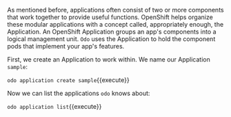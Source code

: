 As mentioned before, applications often consist of two or more components that work together to provide useful functions. OpenShift helps organize these modular applications with a concept called, appropriately enough, the Application. An OpenShift Application groups an app's components into a logical management unit. `Odo` uses the Application to hold the component pods that implement your app's features.

First, we create an Application to work within. We name our Application `sample`:

`odo application create sample`{{execute}}

Now we can list the applications `odo` knows about:

`odo application list`{{execute}}
